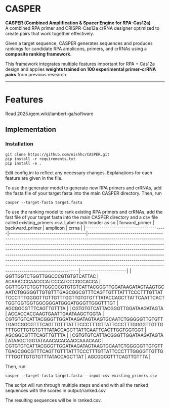 # CASPER

**CASPER (Combined Amplification & Spacer Engine for RPA-Cas12a)**  
A combined RPA primer and CRISPR-Cas12a crRNA designer optimized to create pairs that work together effectively.  

Given a target sequence, CASPER generates sequences and produces rankings for candidate RPA amplicons, primers, and crRNAs using a **composite ranking framework**.  

This framework integrates multiple features important for RPA + Cas12a design and applies **weights trained on 100 experimental primer–crRNA pairs** from previous research.

---

# Features

Read 2025.igem.wiki/lambert-ga/software

##  Implementation

### Installation 
```
git clone https://github.com/nishhc/CASPER.git
pip install -r requirements.txt
pip install -e .
```

Edit config.ini to reflect any necessary changes. Explanations for each feature are given in the file.

To use the generator model to generate new RPA primers and crRNAs, add the fasta file of your target fasta into the main CASPER directory.
Then, run
```
casper --target-fasta target.fasta
```

To use the ranking model to rank existing RPA primers and crRNAs, add the fast file of your target fasta into the main CASPER directory and a csv file called existing_primers.csv. Label each header as so 
| forward_primer                         | backward_primer                      | amplicon                                                                                                                                                                                                                                                                                                                                                                                                                                                                                                                                                    | crrna                 |
|----------------------------------------|--------------------------------------|-------------------------------------------------------------------------------------------------------------------------------------------------------------------------------------------------------------------------------------------------------------------------------------------------------------------------------------------------------------------------------------------------------------------------------------------------------------------------------------------------------------------------------------------------------------|-----------------------|
| GGTTGGTCTGGTTGGCCCGTGTGTCATTAC         | ACAAACCCAACCCATCCCATCCCGCCACCA      | GGTTGGTCTGGTTGGCCCGTGTGTCATTACGGGTTGGATAAGATAGTAAGTGCAATCTGGGGGTTGTGTTTGAGCGGCGTTTCAGTTGTTTATTTCCCTTTGTTATTCCCTTTGGGGTTGTTGTTTGGTTGTGTGTTTATACCAGCTTATTCAATTCACTTGGTGGTGGTGGCGGGATGGGATGGGTTGGGTTTGT | AGCGGCGTTTCAGTTGTTTA |
| CGTGTGTCATTACGGGTTGGATAAGATAGTA        | ACCACCACCAAGTGAATTGAATAAGCTGGTA      | CGTGTGTCATTACGGGTTGGATAAGATAGTAAGTGCAATCTGGGGGTTGTGTTTGAGCGGCGTTTCAGTTGTTTATTTCCCTTTGTTATTCCCTTTGGGGTTGTTGTTTGGTTGTGTGTTTATACCAGCTTATTCAATTCACTTGGTGGTGGT | AGCGGCGTTTCAGTTGTTTA |
| CGTGTGTCATTACGGGTTGGATAAGATAGTA        | ATAAGCTGGTATAAACACACAACCAAACAAC      | CGTGTGTCATTACGGGTTGGATAAGATAGTAAGTGCAATCTGGGGGTTGTGTTTGAGCGGCGTTTCAGTTGTTTATTTCCCTTTGTTATTCCCTTTGGGGTTGTTGTTTGGTTGTGTGTTTATACCAGCTTAT | AGCGGCGTTTCAGTTGTTTA |

Then, run
```
casper --target-fasta target.fasta --input-csv existing_primers.csv
```

The script will run through multiple steps and end with all the ranked sequences with the scores in output/ranked.csv

The resulting sequences will be in ranked.csv.
